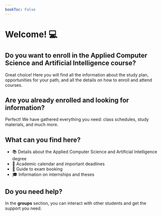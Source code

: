 ```yaml
---
bookToc: False
---
```


# Welcome! 💻

## Do you want to enroll in the Applied Computer Science and Artificial Intelligence course?
Great choice! Here you will find all the information about the study plan, opportunities for your path, and all the details on how to enroll and attend courses.

## Are you already enrolled and looking for information?
Perfect! We have gathered everything you need: class schedules, study materials, and much more.

## What can you find here?
* 📚 Details about the Applied Computer Science and Artificial Intelligence degree
* 📅 Academic calendar and important deadlines
* 📝 Guide to exam booking
* 🎓 Information on internships and theses

## Do you need help?
In the **groups** section, you can interact with other students and get the support you need.
